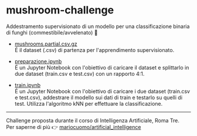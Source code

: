 # mushroom-challenge
Addestramento supervisionato di un modello per una classificazione binaria di funghi (commestibile/avvelenato) :mushroom:

* [mushrooms.partial.csv.gz](https://github.com/mariocuomo/mushroom-challenge/blob/main/mushrooms.partial.csv.gz)<br>
É il dataset (.csv) di partenza per l'apprendimento supervisionato.<br>

* [preparazione.ipynb](https://github.com/mariocuomo/mushroom-challenge/blob/main/preparazione.ipynb)<br>
É un Jupyter Notebook con l'obiettivo di caricare il dataset e splittarlo in due dataset (train.csv e test.csv) con un rapporto 4:1.

* [train.ipynb](https://github.com/mariocuomo/mushroom-challenge/blob/main/train.ipynb)<br>
É un Jupyter Notebook con l'obiettivo di caricare i due dataset (train.csv e test.csv), addestrare il modello sui dati di train e testarlo su quelli di test. Utilizza l'algoritmo kNN per effettuare la classificazione.

---
Challenge proposta durante il corso di Intelligenza Artificiale, Roma Tre.<br>
Per saperne di più :point_right: [mariocuomo/artificial_intelligence](https://github.com/mariocuomo/artificial_intelligence)
